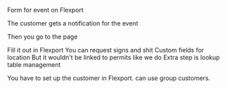 Form for event on Flexport

The customer gets a notification for the event 

Then you go to the page

Fill it out in Flexport
You can request signs and shit
Custom fields for location
But it wouldn't be linked to permits like we do
Extra step is lookup table management

You have to set up the customer in Flexport. can use group customers.

